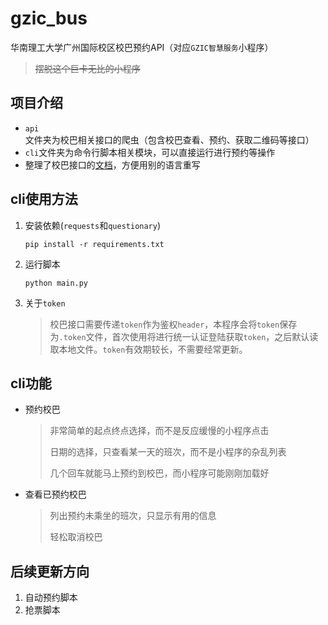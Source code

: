 # gzic_bus

华南理工大学广州国际校区校巴预约API（对应`GZIC智慧服务`小程序）
> ~~摆脱这个巨卡无比的小程序~~

## 项目介绍

- `api`文件夹为校巴相关接口的爬虫（包含校巴查看、预约、获取二维码等接口）
- `cli`文件夹为命令行脚本相关模块，可以直接运行进行预约等操作
- 整理了校巴接口的[文档](docs/%E6%8E%A5%E5%8F%A3%E6%96%87%E6%A1%A3.md)，方便用别的语言重写

## cli使用方法

1. 安装依赖(`requests`和`questionary`)
    ```
    pip install -r requirements.txt
    ```

2. 运行脚本
    ```
    python main.py
    ```

3. 关于`token`
    > 校巴接口需要传递`token`作为鉴权`header`，本程序会将`token`保存为`.token`文件，首次使用将进行统一认证登陆获取`token`，之后默认读取本地文件。`token`有效期较长，不需要经常更新。

## cli功能

- 预约校巴 
    > 非常简单的起点终点选择，而不是反应缓慢的小程序点击
    >
    > 日期的选择，只查看某一天的班次，而不是小程序的杂乱列表
    >
    > 几个回车就能马上预约到校巴，而小程序可能刚刚加载好

- 查看已预约校巴
    > 列出预约未乘坐的班次，只显示有用的信息
    >
    > 轻松取消校巴

## 后续更新方向

1. 自动预约脚本
2. 抢票脚本
